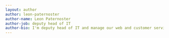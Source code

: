 ```yaml
---
layout: author
author: leon-paternoster
author-name: Leon Paternoster
author-job: deputy head of IT
author-bio: I'm deputy head of IT and manage our web and customer service teams. In other lives I've been a teacher of English, telecoms engineer and ad salesman.
---
```

